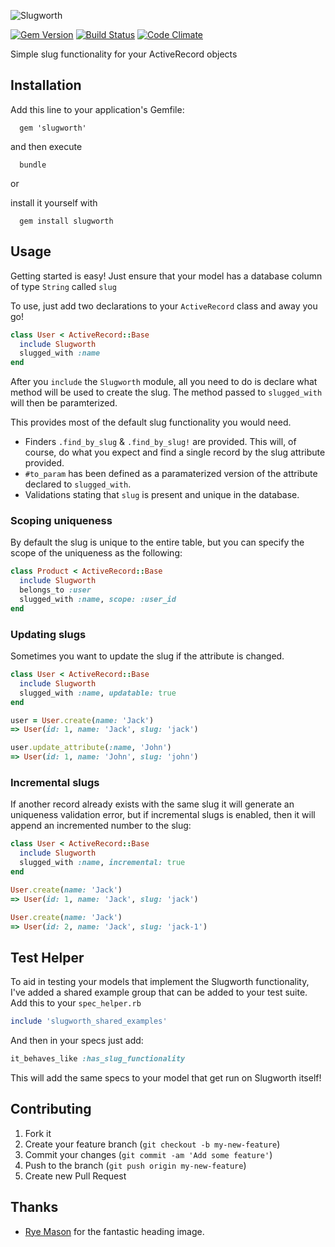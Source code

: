 ![Slugworth](http://f.cl.ly/items/3T1K3g040S0u2l0G0d3V/slugworth_header.png)

[![Gem Version](https://badge.fury.io/rb/slugworth.png)](http://badge.fury.io/rb/sluggle)
[![Build Status](https://travis-ci.org/mattpolito/slugworth.png?branch=master)](https://travis-ci.org/mattpolito/slugworth)
[![Code Climate](https://codeclimate.com/github/mattpolito/slugworth.png)](https://codeclimate.com/github/mattpolito/slugworth)

Simple slug functionality for your ActiveRecord objects

## Installation

Add this line to your application's Gemfile:

```shell
  gem 'slugworth'
```

and then execute

```shell
  bundle
```

or

install it yourself with

```shell
  gem install slugworth
```

## Usage

Getting started is easy! Just ensure that your model has a database column of type `String` called `slug`

To use, just add two declarations to your `ActiveRecord` class and away you go!

```ruby
class User < ActiveRecord::Base
  include Slugworth
  slugged_with :name
end
```

After you `include` the `Slugworth` module, all you need to do is declare what method will be used to create the slug. The method passed to `slugged_with` will then be paramterized.

This provides most of the default slug functionality you would need.

* Finders `.find_by_slug` & `.find_by_slug!` are provided. This will, of course, do what you expect and find a single record by the slug attribute provided.
* `#to_param` has been defined as a paramaterized version of the attribute declared to `slugged_with`.
* Validations stating that `slug` is present and unique in the database.

### Scoping uniqueness

By default the slug is unique to the entire table, but you can specify the scope of the uniqueness as the following:

```ruby
class Product < ActiveRecord::Base
  include Slugworth
  belongs_to :user
  slugged_with :name, scope: :user_id
end
```

### Updating slugs

Sometimes you want to update the slug if the attribute is changed.

```ruby
class User < ActiveRecord::Base
  include Slugworth
  slugged_with :name, updatable: true
end

user = User.create(name: 'Jack')
=> User(id: 1, name: 'Jack', slug: 'jack')

user.update_attribute(:name, 'John')
=> User(id: 1, name: 'John', slug: 'john')
```

### Incremental slugs

If another record already exists with the same slug it will generate an uniqueness validation error, but if incremental slugs is enabled, then it will append an incremented number to the slug:

```ruby
class User < ActiveRecord::Base
  include Slugworth
  slugged_with :name, incremental: true
end

User.create(name: 'Jack')
=> User(id: 1, name: 'Jack', slug: 'jack')

User.create(name: 'Jack')
=> User(id: 2, name: 'Jack', slug: 'jack-1')
```

## Test Helper

To aid in testing your models that implement the Slugworth functionality, I've added a shared example group that can be added to your test suite. Add this to your `spec_helper.rb`

```ruby
include 'slugworth_shared_examples'
```

And then in your specs just add:

```ruby
it_behaves_like :has_slug_functionality
```

This will add the same specs to your model that get run on Slugworth itself!

## Contributing

1. Fork it
2. Create your feature branch (`git checkout -b my-new-feature`)
3. Commit your changes (`git commit -am 'Add some feature'`)
4. Push to the branch (`git push origin my-new-feature`)
5. Create new Pull Request

## Thanks

* [Rye Mason][] for the fantastic heading image.

[Rye Mason]: https://github.com/ryenotbread
